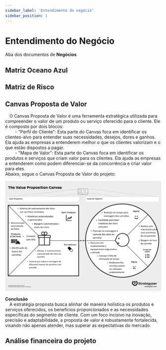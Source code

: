 ```yaml
---
sidebar_label: 'Entendimento do negócio'
sidebar_position: 1
---
```


# Entendimento do Negócio

Aba dos documentos de **Negócios**
<!-- Escreva embaixo de cada título com '##' -->

## Matriz Oceano Azul
## Matriz de Risco
## Canvas Proposta de Valor

&emsp;O Canvas Proposta de Valor é uma ferramenta estratégica utilizada para compreender o valor de um produto ou serviço oferecido para o cliente. Ele é composto por dois blocos: <br>
&emsp;&emsp; - "Perfil do Cliente": Esta parte do Canvas foca em identificar os clientes-alvo para entender suas necessidades, desejos, dores e ganhos. Ela ajuda as empresas a entenderem melhor o que os clientes valorizam e o que estão dispostos a pagar. <br>
&emsp;&emsp; - "Mapa de Valor": Esta parte do Canvas foca em identificar os produtos e serviços que criam valor para os clientes. Ela ajuda as empresas a entenderem como podem diferenciar-se da concorrência e criar valor para eles. <br>
Abaixo, segue o Canvas Proposta de Valor do projeto:

![Canvas Proposta de Valor](/docs/static/img/canvas-de-valor.png)

**Conclusão** <br>
&emsp;A estratégia proposta busca alinhar de maneira holística os produtos e serviços oferecidos, os benefícios proporcionados e as necessidades específicas do segmento de cliente. Com um foco incisivo na inovação, precisão e adaptabilidade, a proposta de valor é robustamente fortalecida, visando não apenas atender, mas superar as expectativas do mercado.

## Análise financeira do projeto

